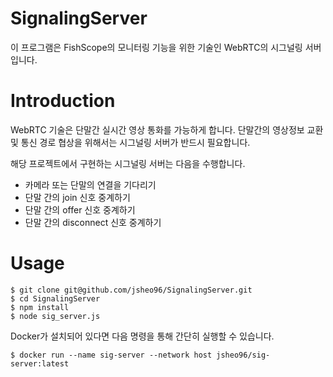 # SignalingServer

이 프로그램은 FishScope의 모니터링 기능을 위한 기술인 WebRTC의 시그널링 서버입니다.

# Introduction
WebRTC 기술은 단말간 실시간 영상 통화를 가능하게 합니다.
단말간의 영상정보 교환 및 통신 경로 협상을 위해서는 시그널링 서버가 반드시 필요합니다.

해당 프로젝트에서 구현하는 시그널링 서버는 다음을 수행합니다.
- 카메라 또는 단말의 연결을 기다리기
- 단말 간의 join 신호 중계하기
- 단말 간의 offer 신호 중계하기
- 단말 간의 disconnect 신호 중계하기

# Usage
```
$ git clone git@github.com/jsheo96/SignalingServer.git
$ cd SignalingServer
$ npm install
$ node sig_server.js
```
Docker가 설치되어 있다면 다음 명령을 통해 간단히 실행할 수 있습니다.
```
$ docker run --name sig-server --network host jsheo96/sig-server:latest
```

